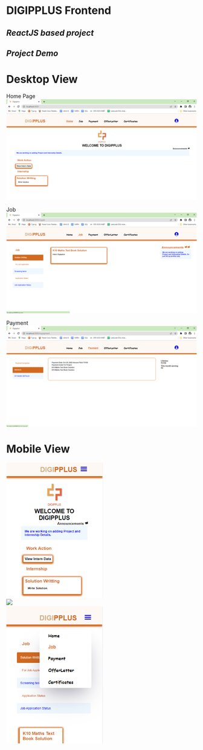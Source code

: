 # DIGIPPLUS Frontend

## _ReactJS based project_

## _Project Demo_
# Desktop View
Home Page
![image](https://github.com/Yashaswi-Anand/react-responsive-app/blob/master/screenshots/desktop_home.png)

Job
![image](https://github.com/Yashaswi-Anand/react-responsive-app/blob/master/screenshots/desktop_job.png)

Payment
![image](https://github.com/Yashaswi-Anand/react-responsive-app/blob/master/screenshots/desktop_payment.png)

# Mobile View
<div>
<img src="screenshots/mobile_home.png" width=256 style="display:inline-block"/>
<img src="screenshots/mobile_job.png" width=256 style="display:inline-block"/>
<img src="screenshots/mobile_menu.png" width=256 style="display:inline-block"/>
</div>